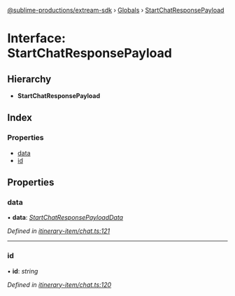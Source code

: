[@sublime-productions/extream-sdk](../README.md) › [Globals](../globals.md) › [StartChatResponsePayload](startchatresponsepayload.md)

# Interface: StartChatResponsePayload

## Hierarchy

* **StartChatResponsePayload**

## Index

### Properties

* [data](startchatresponsepayload.md#data)
* [id](startchatresponsepayload.md#id)

## Properties

###  data

• **data**: *[StartChatResponsePayloadData](startchatresponsepayloaddata.md)*

*Defined in [itinerary-item/chat.ts:121](https://github.com/Extream-SaaS/ex-sdk/blob/ff4c1d0/src/itinerary-item/chat.ts#L121)*

___

###  id

• **id**: *string*

*Defined in [itinerary-item/chat.ts:120](https://github.com/Extream-SaaS/ex-sdk/blob/ff4c1d0/src/itinerary-item/chat.ts#L120)*
